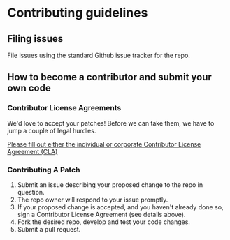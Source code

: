 # Contributing guidelines

## Filing issues

File issues using the standard Github issue tracker for the repo.

## How to become a contributor and submit your own code

### Contributor License Agreements

We'd love to accept your patches! Before we can take them, we have to jump a couple of legal hurdles.

[Please fill out either the individual or corporate Contributor License Agreement (CLA)](https://github.com/kubernetes/kubernetes/wiki/CLA-FAQ)

### Contributing A Patch

1. Submit an issue describing your proposed change to the repo in question.
1. The repo owner will respond to your issue promptly.
1. If your proposed change is accepted, and you haven't already done so, sign a Contributor License Agreement (see details above).
1. Fork the desired repo, develop and test your code changes.
1. Submit a pull request.

